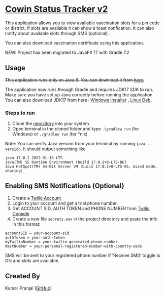 # [Cowin Status Tracker v2](https://github.com/kpranjal2047/Cowin-Status-Tracker-GUI)

This application allows you to view available vaccination slots for a pin code or district. If slots are available it
can show a toast notification. It can also notify about available slots through SMS (optional).

You can also download vaccination certificate using this application.

NEW: Project has been migrated to JavaFX 17 with Gradle 7.2

## Usage

~~This application runs only on Java 8. You can download it
from [here](https://www.oracle.com/java/technologies/downloads/#java8).~~

The application now runs through Gradle and requires JDK17 SDK to run. Make sure you have set up Java correctly before
running the application. You can also download JDK17 from
here- [Windows Installer](https://download.oracle.com/java/17/latest/jdk-17_windows-x64_bin.exe)
, [Linux Deb](https://download.oracle.com/java/17/latest/jdk-17_linux-x64_bin.deb).

### Steps to run

1. Clone the [repository](https://github.com/kpranjal2047/Cowin-Status-Tracker-GUI.git) into your system.
2. Open terminal in the cloned folder and type `.\gradlew run` (for Windows) or `./gradlew run` (for \*nix)

Note: You can verify Java version from your terminal by running `java --version`. It should output something like

```
java 17.0.2 2022-01-18 LTS
Java(TM) SE Runtime Environment (build 17.0.2+8-LTS-86)
Java HotSpot(TM) 64-Bit Server VM (build 17.0.2+8-LTS-86, mixed mode, sharing)
```

## Enabling SMS Notifications (Optional)

1. Create a [Twilio Account](https://www.twilio.com/)
2. Login to your account and get a trial phone number.
3. Get ACCOUNT SID, AUTH TOKEN and PHONE NUMBER from [Twilio Console](https://www.twilio.com/console)
4. Create a new file `secrets.env` in the project directory and paste the info in this format:

```
accountSID = your-account-sid
authToken = your-auth-token
myTwilioNumber = your-twilio-generated-phone-number
destNumber = your-personal-registered-number-with-country-code
```

SMS will be sent to your registered phone number if 'Receive SMS' toggle is ON and slots are available.

## Created By

Kumar Pranjal ([GitHub](https://github.com/kpranjal2047))
